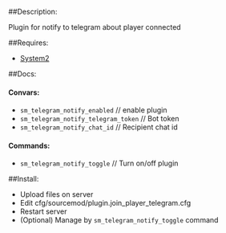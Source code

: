 ##Description:

Plugin for notify to telegram about player connected

##Requires:

* [System2](https://forums.alliedmods.net/showthread.php?t=146019)

##Docs:

#### Convars:
* `sm_telegram_notify_enabled`  // enable plugin
* `sm_telegram_notify_telegram_token` // Bot token
* `sm_telegram_notify_chat_id` // Recipient chat id

#### Commands:
* `sm_telegram_notify_toggle` // Turn on/off plugin

##Install:
* Upload files on server
* Edit cfg/sourcemod/plugin.join_player_telegram.cfg
* Restart server
* (Optional) Manage by `sm_telegram_notify_toggle` command